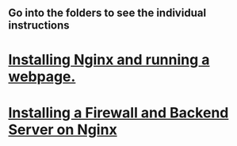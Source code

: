 ## Go into the folders to see the individual instructions

# [Installing Nginx and running a webpage.](https://github.com/aidenjanzen/nginx-2420/tree/main/tut3)


# [Installing a Firewall and Backend Server on Nginx](https://github.com/aidenjanzen/nginx-2420/tree/main/tut3.2)